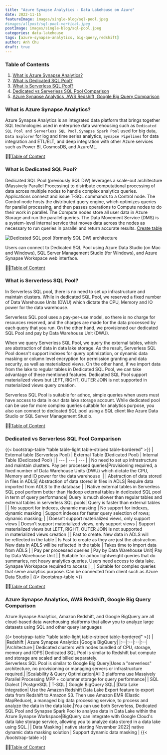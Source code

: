 ```yaml
---
title: "Azure Synapse Analytics - Data Lakehouse on Azure"
date: 2022-11-15
featureImage: images/single-blog/sql-pool.jpeg
#images/allpost/sql-pool-vertical.jpeg
postImage: images/single-blog/sql-pool.jpeg
categories: data-lakehouse
tags: [azure-synapse-analytics, big-query,redshift]
author: Anh Chu
draft: true
---
```


### Table of Contents

1. [What is Azure Synapse Analytics?](#what-is-azure-synapse-analytics)
2. [What is Dedicated SQL Pool?](#what-is-dedicated-sql-pool)
3. [What is Serverless SQL Pool?](#what-is-serverless-sql-pool)
4. [Dedicated vs Serverless SQL Pool Comparison](#dedicated-vs-serverless-sql-pool-comparison)
5. [Azure Synapse Analytics, AWS Redshift, Google Big Query Comparison](#azure-synapse-analytics-aws-redshift-google-big-query-comparison)

### What is Azure Synapse Analytics?

Azure Synapse Analytics is an integrated data platform that brings together SQL technologies used in enterprise data warehousing such as `Dedicated SQL Pool and Serverless SQL Pool`, `Synapse Spark Pool` used for big data, `Data Explorer` for log and time series analytics, `Synapse Pipelines` for data integration and ETL/ELT, and deep integration with other Azure services such as Power BI, CosmosDB, and AzureML. 

☝🏼[Table of Content](#table-of-contents)

### What is Dedicated SQL Pool?

 Dedicated SQL Pool (previously SQL DW) leverages a scale-out architecture (Massively Parallel Processing) to distribute computational processing of data across multiple nodes to handle complex analytics queries. Applications connect and issue T-SQL commands to a Control node. The Control node hosts the distributed query engine, which optimizes queries for parallel processing, and then passes operations to Compute nodes to do their work in parallel. The Compute nodes store all user data in Azure Storage and run the parallel queries. The Data Movement Service (DMS) is a system-level internal service that moves data across the nodes as necessary to run queries in parallel and return accurate results. 
[Create table]()

![Dedicated SQL pool (formerly SQL DW) architecture](https://docs.microsoft.com/en-us/azure/synapse-analytics/sql-data-warehouse/media/massively-parallel-processing-mpp-architecture/massively-parallel-processing-mpp-architecture.png)

Users can connect to Dedicated SQL Pool using Azure Data Studio (on Mac and Windows), SQL Server Management Studio (for Windows), and Azure Synapse Workspace web interface. 

☝🏼[Table of Content](#table-of-contents)

### What is Serverless SQL Pool?

In Serverless SQL pool, there is no need to set up infrastructure and maintain clusters. While in dedicated SQL Pool, we reserved a fixed number of Data Warehouse Units (DWU) which dictate the CPU, Memory and IO power for the data warehouse.

Serverless SQL pool uses a pay-per-use model, so there is no charge for resources reserved, and the charges are made for the data processed by each query that you run. On the other hand, we provisioned our dedicated SQL Pool and pay by Data Warehouse Unit (DWU). 

When we query Serverless SQL Pool, we query the external tables, which are abstraction of data in data lake storage. As the result, Serverless SQL Pool doesn't support indexes for query 
optimization, or dynamic data masking or column level encryption for permission granting and data security, as well as materialized views. On the other hand, if we import data from the lake to regular tables in Dedicated SQL Pool, we can take advantage of these mentioned features. Dedicated SQL Pool support materialized views but LEFT, RIGHT, OUTER JOIN is not supported in materialized views query creation.

Serverless SQL Pool is suitable for adhoc, simple queries when users must have access to data in our data lake storage account. While dedicated pool can be use for more complex queries suitable for analytics purpose, you also can connect to dedicated SQL pool using a SQL client like Azure Data Studio or SQL Server Management Studio.

☝🏼[Table of Content](#table-of-contents)

### Dedicated vs Serverless SQL Pool Comparison

{{< bootstrap-table "table table-light table-striped table-bordered" >}}
| External table (Serverless Pool) | External Table (Dedicated Pool)     | Internal Table (Dedicated Pool)  |
| --- | --- | --- |
| No need to set up infrastructure and maintain clusters. Pay per processed queries|Provisioning required, a fixed number of Data Warehouse Units (DWU) which dictate the CPU, Memory and IO power for the data warehouse ​ |
| Abstraction of data stored in files in ADLS| Abstraction of data stored in files in ADLS| Require data imported from ADLS to the database      |
| Native external tables in Serverless SQL pool perform better than Hadoop external tables in dedicated SQL pool in term of query performance​| Query is much slower than regular tables and external tables in serverless SQL pools| Query is faster than external tables   |
| No support for indexes, dynamic masking    | No support for indexes, dynamic masking    | Support indexes for faster query selection of rows; dynamic masking;​     |
| Doesn’t support materialized views, only support views   | Doesn’t support materialized views, only support views      | Support materialized views but LEFT, RIGHT, OUTER JOIN is not supported in materialized views creation​  |
| Fast to create. New data in ADLS will be reflected in the table | Is Fast to create as they are just the abstraction. New data in ADLS will be reflected in the table​  | Takes time to import data from ADLS    |
| Pay per processed queries | Pay by Data Warehouse Unit| Pay by Data Warehouse Unit   |
| Suitable for adhoc lightweight queries that do summaries, not heavy analytics queries. Users need access to data lake. Synapse Workspace required to access​ |   _ | Suitable for complex queries that serve analytics purpose. Can be connected from client such as Azure Data Studio​ |
{{< /bootstrap-table >}}

☝🏼[Table of Content](#table-of-contents)

### Azure Synapse Analytics, AWS Redshift, Google Big Query Comparison

Azure Synapse Analytics, Amazon Redshift, and Google BigQuery are all cloud-based data warehousing platforms that allow you to analyze large datasets using SQL and other query languages

{{< bootstrap-table "table table-light table-striped table-bordered" >}}
|  |Redshift  | Azure Synapse Analytics |Google BigQuery|
|:--|:--|:--|:--|
|Architecture | Dedicated clusters with nodes bundled of CPU, storage, memory and IOPS| Dedicated SQL Pool is similar to Redshift but compute and storage are scaled and billed separately. <br> Serverless SQL Pool is similar to Google Big Query|Uses a "serverless" architecture, no provisioning or managing servers or infrastructure required.|
|Scalability & Query Optimization|All 3 platforms use Massively Parallel Processing MPP + columnar storage for query performance|
| SQL Dialect | PostgreSQL  | T-SQL | Google BigQuery SQL|
|Data Lake Integration| Use the Amazon Redshift Data Lake Export feature to export data from Redshift to Amazon S3. Then use Amazon EMR (Elastic MapReduce), a managed big data processing service, to process and analyze the data in the data lake.|You can use both Serverless, Dedicated SQL Pool and Synapse Spark Pool to analyze data in Data Lake within the Azure Synapse Workspace|BigQuery can integrate with Google Cloud's data lake storage service, allowing you to analyze data stored in a data lake using SQL.|
| Data Masking | native starting November 2022| native dynamic data masking solution | Support dynamic data masking |
{{< /bootstrap-table >}}

☝🏼[Table of Content](#table-of-contents)
